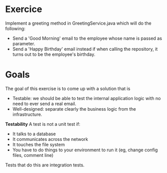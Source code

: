 # Exercice
Implement a greeting method in GreetingService.java
which will do the following:
- Send a 'Good Morning' email to the employee
whose name is passed as parameter.
- Send a 'Happy Birthday' email instead if when calling the repository,
it turns out to be the employee's birthday.

# Goals

The goal of this exercise is to come up with a solution that is

- Testable: we should be able to test the internal application logic with no need to ever send a real email.
- Well-designed: separate clearly the business logic from the infrastructure.

**Testability**
A test is not a unit test if:

- It talks to a database
- It communicates across the network
- It touches the file system
- You have to do things to your environment to run it (eg, change config files, comment line)

Tests that do this are integration tests.